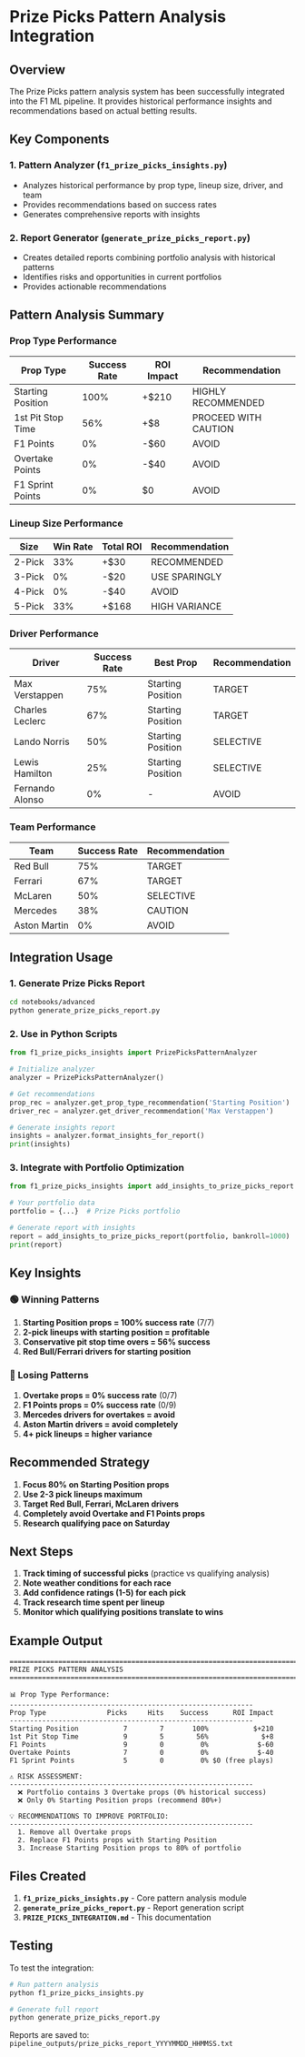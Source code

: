 # Prize Picks Pattern Analysis Integration

## Overview

The Prize Picks pattern analysis system has been successfully integrated into the F1 ML pipeline. It provides historical performance insights and recommendations based on actual betting results.

## Key Components

### 1. Pattern Analyzer (`f1_prize_picks_insights.py`)
- Analyzes historical performance by prop type, lineup size, driver, and team
- Provides recommendations based on success rates
- Generates comprehensive reports with insights

### 2. Report Generator (`generate_prize_picks_report.py`)
- Creates detailed reports combining portfolio analysis with historical patterns
- Identifies risks and opportunities in current portfolios
- Provides actionable recommendations

## Pattern Analysis Summary

### Prop Type Performance
| Prop Type | Success Rate | ROI Impact | Recommendation |
|-----------|--------------|------------|----------------|
| Starting Position | 100% | +$210 | HIGHLY RECOMMENDED |
| 1st Pit Stop Time | 56% | +$8 | PROCEED WITH CAUTION |
| F1 Points | 0% | -$60 | AVOID |
| Overtake Points | 0% | -$40 | AVOID |
| F1 Sprint Points | 0% | $0 | AVOID |

### Lineup Size Performance
| Size | Win Rate | Total ROI | Recommendation |
|------|----------|-----------|----------------|
| 2-Pick | 33% | +$30 | RECOMMENDED |
| 3-Pick | 0% | -$20 | USE SPARINGLY |
| 4-Pick | 0% | -$40 | AVOID |
| 5-Pick | 33% | +$168 | HIGH VARIANCE |

### Driver Performance
| Driver | Success Rate | Best Prop | Recommendation |
|--------|--------------|-----------|----------------|
| Max Verstappen | 75% | Starting Position | TARGET |
| Charles Leclerc | 67% | Starting Position | TARGET |
| Lando Norris | 50% | Starting Position | SELECTIVE |
| Lewis Hamilton | 25% | Starting Position | SELECTIVE |
| Fernando Alonso | 0% | - | AVOID |

### Team Performance
| Team | Success Rate | Recommendation |
|------|--------------|----------------|
| Red Bull | 75% | TARGET |
| Ferrari | 67% | TARGET |
| McLaren | 50% | SELECTIVE |
| Mercedes | 38% | CAUTION |
| Aston Martin | 0% | AVOID |

## Integration Usage

### 1. Generate Prize Picks Report
```bash
cd notebooks/advanced
python generate_prize_picks_report.py
```

### 2. Use in Python Scripts
```python
from f1_prize_picks_insights import PrizePicksPatternAnalyzer

# Initialize analyzer
analyzer = PrizePicksPatternAnalyzer()

# Get recommendations
prop_rec = analyzer.get_prop_type_recommendation('Starting Position')
driver_rec = analyzer.get_driver_recommendation('Max Verstappen')

# Generate insights report
insights = analyzer.format_insights_for_report()
print(insights)
```

### 3. Integrate with Portfolio Optimization
```python
from f1_prize_picks_insights import add_insights_to_prize_picks_report

# Your portfolio data
portfolio = {...}  # Prize Picks portfolio

# Generate report with insights
report = add_insights_to_prize_picks_report(portfolio, bankroll=1000)
print(report)
```

## Key Insights

### 🟢 Winning Patterns
1. **Starting Position props = 100% success rate** (7/7)
2. **2-pick lineups with starting position = profitable**
3. **Conservative pit stop time overs = 56% success**
4. **Red Bull/Ferrari drivers for starting position**

### 🔴 Losing Patterns
1. **Overtake props = 0% success rate** (0/7)
2. **F1 Points props = 0% success rate** (0/9)
3. **Mercedes drivers for overtakes = avoid**
4. **Aston Martin drivers = avoid completely**
5. **4+ pick lineups = higher variance**

## Recommended Strategy

1. **Focus 80% on Starting Position props**
2. **Use 2-3 pick lineups maximum**
3. **Target Red Bull, Ferrari, McLaren drivers**
4. **Completely avoid Overtake and F1 Points props**
5. **Research qualifying pace on Saturday**

## Next Steps

1. **Track timing of successful picks** (practice vs qualifying analysis)
2. **Note weather conditions for each race**
3. **Add confidence ratings (1-5) for each pick**
4. **Track research time spent per lineup**
5. **Monitor which qualifying positions translate to wins**

## Example Output

```
================================================================================
PRIZE PICKS PATTERN ANALYSIS
================================================================================

📊 Prop Type Performance:
------------------------------------------------------------
Prop Type               Picks     Hits    Success      ROI Impact
------------------------------------------------------------
Starting Position           7        7       100%           $+210
1st Pit Stop Time           9        5        56%             $+8
F1 Points                   9        0         0%            $-60
Overtake Points             7        0         0%            $-40
F1 Sprint Points            5        0         0% $0 (free plays)

⚠️ RISK ASSESSMENT:
------------------------------------------------------------
  ❌ Portfolio contains 3 Overtake props (0% historical success)
  ❌ Only 0% Starting Position props (recommend 80%+)

💡 RECOMMENDATIONS TO IMPROVE PORTFOLIO:
------------------------------------------------------------
  1. Remove all Overtake props
  2. Replace F1 Points props with Starting Position
  3. Increase Starting Position props to 80% of portfolio
```

## Files Created

1. **`f1_prize_picks_insights.py`** - Core pattern analysis module
2. **`generate_prize_picks_report.py`** - Report generation script
3. **`PRIZE_PICKS_INTEGRATION.md`** - This documentation

## Testing

To test the integration:
```bash
# Run pattern analysis
python f1_prize_picks_insights.py

# Generate full report
python generate_prize_picks_report.py
```

Reports are saved to: `pipeline_outputs/prize_picks_report_YYYYMMDD_HHMMSS.txt`